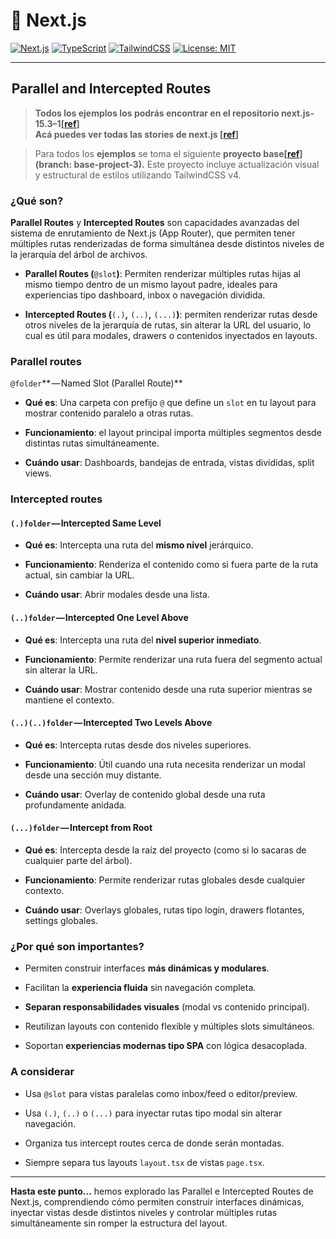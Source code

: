 # 🚀 Next.js

[![Next.js](https://img.shields.io/badge/Next.js-13%2B-blue?logo=next.js)](https://nextjs.org/)
[![TypeScript](https://img.shields.io/badge/TypeScript-5.x-blue?logo=typescript)](https://www.typescriptlang.org/)
[![TailwindCSS](https://img.shields.io/badge/TailwindCSS-3.x-06b6d4?logo=tailwindcss)](https://tailwindcss.com/)
[![License: MIT](https://img.shields.io/badge/license-MIT-green.svg)](https://opensource.org/licenses/MIT)

---

##  Parallel and Intercepted Routes

> **Todos los ejemplos los podrás encontrar en el repositorio next.js-15.3–1[**[**ref**](https://github.com/mauriciogc/next.js-15.3-1)**]  
> Acá puedes ver todas las stories de next.js [**[**ref**](https://mauriciogc.medium.com/list/nextjs-v15-b7b4cc4c4974)**]**

> Para todos los **ejemplos** se toma el siguiente **proyecto base[**[**ref**](https://github.com/mauriciogc/next.js-15.3-1/tree/base-project-3)**] (branch: base-project-3).** Este proyecto incluye actualización visual y estructural de estilos utilizando TailwindCSS v4.

### ¿Qué son?

**Parallel Routes** y **Intercepted Routes** son capacidades avanzadas del sistema de enrutamiento de Next.js (App Router), que permiten tener múltiples rutas renderizadas de forma simultánea desde distintos niveles de la jerarquía del árbol de archivos.

- **Parallel Routes (**`@slot`**)**: Permiten renderizar múltiples rutas hijas al mismo tiempo dentro de un mismo layout padre, ideales para experiencias tipo dashboard, inbox o navegación dividida.

- **Intercepted Routes (**`(.)`**,** `(..)`**,** `(...)`**)**: permiten renderizar rutas desde otros niveles de la jerarquía de rutas, sin alterar la URL del usuario, lo cual es útil para modales, drawers o contenidos inyectados en layouts.

### Parallel routes

`@folder`** — Named Slot (Parallel Route)**

- **Qué es**: Una carpeta con prefijo `@` que define un `slot` en tu layout para mostrar contenido paralelo a otras rutas.

- **Funcionamiento**: el layout principal importa múltiples segmentos desde distintas rutas simultáneamente.
- **Cuándo usar**: Dashboards, bandejas de entrada, vistas divididas, split views.

### Intercepted routes

#### `(.)folder` — Intercepted Same Level

- **Qué es**: Intercepta una ruta del **mismo nivel** jerárquico.

- **Funcionamiento**: Renderiza el contenido como si fuera parte de la ruta actual, sin cambiar la URL.
- **Cuándo usar**: Abrir modales desde una lista.

#### `(..)folder` — Intercepted One Level Above

- **Qué es**: Intercepta una ruta del **nivel superior inmediato**.

- **Funcionamiento**: Permite renderizar una ruta fuera del segmento actual sin alterar la URL.
- **Cuándo usar**: Mostrar contenido desde una ruta superior mientras se mantiene el contexto.

#### `(..)(..)folder` — Intercepted Two Levels Above

- **Qué es**: Intercepta rutas desde dos niveles superiores.

- **Funcionamiento**: Útil cuando una ruta necesita renderizar un modal desde una sección muy distante.
- **Cuándo usar**: Overlay de contenido global desde una ruta profundamente anidada.

#### `(...)folder` — Intercept from Root

- **Qué es**: Intercepta desde la raíz del proyecto (como si lo sacaras de cualquier parte del árbol).

- **Funcionamiento**: Permite renderizar rutas globales desde cualquier contexto.
- **Cuándo usar**: Overlays globales, rutas tipo login, drawers flotantes, settings globales.

### ¿Por qué son importantes?

- Permiten construir interfaces **más dinámicas y modulares**.

- Facilitan la **experiencia fluida** sin navegación completa.
- **Separan responsabilidades visuales** (modal vs contenido principal).
- Reutilizan layouts con contenido flexible y múltiples slots simultáneos.
- Soportan **experiencias modernas tipo SPA** con lógica desacoplada.

### A considerar

- Usa `@slot` para vistas paralelas como inbox/feed o editor/preview.

- Usa `(.)`, `(..)` o `(...)` para inyectar rutas tipo modal sin alterar navegación.
- Organiza tus intercept routes cerca de donde serán montadas.
- Siempre separa tus layouts `layout.tsx` de vistas `page.tsx`.

---

**Hasta este punto…** hemos explorado las Parallel e Intercepted Routes de Next.js, comprendiendo cómo permiten construir interfaces dinámicas, inyectar vistas desde distintos niveles y controlar múltiples rutas simultáneamente sin romper la estructura del layout.
